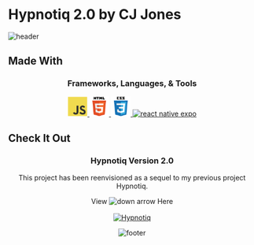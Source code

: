 # Hypnotiq 2.0 by CJ Jones

<!-- Header -->

![header](https://capsule-render.vercel.app/api?type=waving&color=0:301D42,10:553373,20:7a49a5,30:6D4194,40:A17FC0,50:C9B6DB,60:A17FC0,70:6D4194,80:7a49a5,90:553373,100:301D42&height=180&text=CJ%20Jones&fontAlignY=35&animation=scaleIn&desc=Software%20Engineer&descAlign=80&descAlignY=59&descSize=30)

<!-- Technologies Used -->

## Made With

<div align="center">  
<h3>Frameworks, Languages, & Tools</h3>
  <a href="https://developer.mozilla.org/en-US/docs/Web/JavaScript" target="_blank" rel="noreferrer">
    <img src="https://raw.githubusercontent.com/devicons/devicon/master/icons/javascript/javascript-original.svg" alt="javascript" width="40" height="40"/>
  </a>
  <a href="https://www.w3.org/html/" target="_blank" rel="noreferrer"> 
    <img src="https://raw.githubusercontent.com/devicons/devicon/master/icons/html5/html5-original-wordmark.svg" alt="html5" width="40" height="40"/>
  </a> 
  <a href="https://www.w3schools.com/css/" target="_blank" rel="noreferrer"> 
    <img src="https://raw.githubusercontent.com/devicons/devicon/master/icons/css3/css3-original-wordmark.svg" alt="css3" width="40" height="40"/> 
  </a>  
  <a href="https://docs.expo.dev/" target="_blank" rel="noreferrer"> 
    <img src="https://i.imgur.com/rK7kcqv.png" alt="react native expo" width="40" height="40"/> 
  </a> 
<!-- 
   <a href="https://www.netlify.com/" target="_blank" rel="noreferrer"> 
    <img src="https://img.icons8.com/external-tal-revivo-filled-tal-revivo/344/external-netlify-a-cloud-computing-company-that-offers-hosting-and-serverless-backend-services-for-static-websites-logo-filled-tal-revivo.png" alt="netlify" width="30" height="25"/> 
  </a> -->
  </div>

<!-- View Here -->

## Check It Out

<div align="center">
  <h3>Hypnotiq Version 2.0</h3>
 <p>This project has been reenvisioned as a sequel to my previous project Hypnotiq.</p>
 <p>View <img src="https://cdn-icons-png.flaticon.com/128/608/608258.png" alt="down arrow" width="15" height="15"/> Here</p>
 <a href="https://www.seejonesengineer.com/projects/hypnotiq" target="_blank" >
         <img align="center" src="https://media2.giphy.com/media/4od2Trp9WOCWSabtIw/giphy.gif?cid=790b7611b0348779f0770746b6be97da8c1df3a609077678&rid=giphy.gif&ct=g" alt="Hypnotiq" width="175" height="300"/>
      </a>
<div>
<!-- Footer -->

![footer](https://capsule-render.vercel.app/api?type=waving&color=0:301D42,10:553373,20:7a49a5,30:6D4194,40:A17FC0,50:C9B6DB,60:A17FC0,70:6D4194,80:7a49a5,90:553373,100:301D42&height=100&reversal=true&section=footer)
